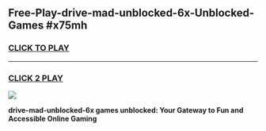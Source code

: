 
## Free-Play-drive-mad-unblocked-6x-Unblocked-Games #x75mh
<h3>
<a href="https://news.freeplayer.one?title=drive-mad-unblocked-6x&ref=8M">CLICK TO PLAY</a></h3>
<hr>

<h3>
<a href="https://news.freeplayer.one?title=drive-mad-unblocked-6x&ref=8M">CLICK 2 PLAY</a>
  
</h3>

<a href="https://news.freeplayer.one?title=drive-mad-unblocked-6x&ref=8M"><img src="https://clearcache.store/games.png"></a>


**drive-mad-unblocked-6x games unblocked: Your Gateway to Fun and Accessible Online Gaming**
